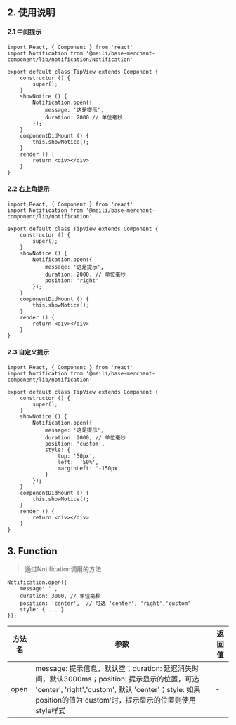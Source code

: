 ## 2. 使用说明

#### 2.1 中间提示

	import React, { Component } from 'react'
	import Notification from '@meili/base-merchant-component/lib/notification/Notification'
	
	export default class TipView extends Component {
		constructor () {
			super();
		}
		showNotice () {
			Notification.open({
      			message: '这是提示',
      			duration: 2000 // 单位毫秒
			});
		}
		componentDidMount () {
			this.showNotice();
		}
		render () {
			return <div></div>
		}
	}
	
#### 2.2 右上角提示

	import React, { Component } from 'react'
	import Notification from '@meili/base-merchant-component/lib/notification'
	
	export default class TipView extends Component {
		constructor () {
			super();
		}
		showNotice () {
			Notification.open({
      			message: '这是提示',
      			duration: 2000, // 单位毫秒
      			position: 'right'
			});
		}
		componentDidMount () {
			this.showNotice();
		}
		render () {
			return <div></div>
		}
	}

#### 2.3 自定义提示

	import React, { Component } from 'react'
	import Notification from '@meili/base-merchant-component/lib/notification'
	
	export default class TipView extends Component {
		constructor () {
			super();
		}
		showNotice () {
			Notification.open({
      			message: '这是提示',
      			duration: 2000, // 单位毫秒
      			position: 'custom',
      			style: {
      				top: '50px',
  					left:  '50%', 
  					marginLeft: '-150px'
      			}
			});
		}
		componentDidMount () {
			this.showNotice();
		}
		render () {
			return <div></div>
		}
	}

## 3. Function

> 通过Notification调用的方法

	Notification.open({
		message: '',
		duration: 3000, // 单位毫秒
		position: 'center',  // 可选 'center', 'right','custom'
		style: { ... }
	});

| 方法名        | 参数          | 返回值         |
| ------------ | ------------- | ------------ |
| open          | message: 提示信息，默认空；duration: 延迟消失时间，默认3000ms；position: 提示显示的位置，可选 'center', 'right','custom', 默认 'center'；style: 如果position的值为'custom'时，提示显示的位置则使用style样式      | -       | 





